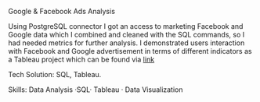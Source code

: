 Google & Facebook Ads Analysis

Using PostgreSQL connector I got an access to marketing Facebook and Google data which I combined and cleaned with the SQL commands, so I had needed metrics for further analysis. I demonstrated users interaction with Facebook and Google advertisement in terms of different indicators as a Tableau project which can be found via [link](https://public.tableau.com/app/profile/tetiana.bovanenko/viz/GoogleFacebookAdsAnalysis/Dashboard) 


Tech Solution: SQL, Tableau.

Skills: Data Analysis ·SQL· Tableau · Data Visualization
